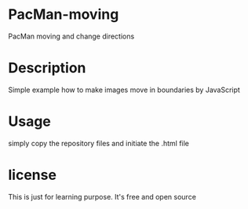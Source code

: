# PacMan-moving
PacMan moving and change directions

# Description 
Simple example how to make images move in boundaries by JavaScript

# Usage
simply copy the repository files and initiate the .html file

# license 
This is just for learning purpose. It's free and open source
